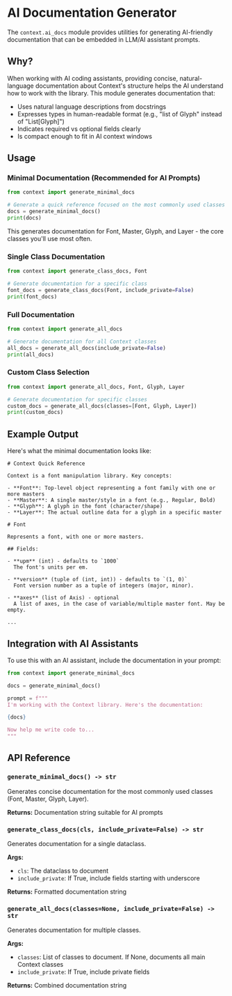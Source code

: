 # AI Documentation Generator

The `context.ai_docs` module provides utilities for generating AI-friendly documentation
that can be embedded in LLM/AI assistant prompts.

## Why?

When working with AI coding assistants, providing concise, natural-language documentation
about Context's structure helps the AI understand how to work with the library. This
module generates documentation that:

- Uses natural language descriptions from docstrings
- Expresses types in human-readable format (e.g., "list of Glyph" instead of "List[Glyph]")
- Indicates required vs optional fields clearly
- Is compact enough to fit in AI context windows

## Usage

### Minimal Documentation (Recommended for AI Prompts)

```python
from context import generate_minimal_docs

# Generate a quick reference focused on the most commonly used classes
docs = generate_minimal_docs()
print(docs)
```

This generates documentation for Font, Master, Glyph, and Layer - the core classes
you'll use most often.

### Single Class Documentation

```python
from context import generate_class_docs, Font

# Generate documentation for a specific class
font_docs = generate_class_docs(Font, include_private=False)
print(font_docs)
```

### Full Documentation

```python
from context import generate_all_docs

# Generate documentation for all Context classes
all_docs = generate_all_docs(include_private=False)
print(all_docs)
```

### Custom Class Selection

```python
from context import generate_all_docs, Font, Glyph, Layer

# Generate documentation for specific classes
custom_docs = generate_all_docs(classes=[Font, Glyph, Layer])
print(custom_docs)
```

## Example Output

Here's what the minimal documentation looks like:

```
# Context Quick Reference

Context is a font manipulation library. Key concepts:

- **Font**: Top-level object representing a font family with one or more masters
- **Master**: A single master/style in a font (e.g., Regular, Bold)
- **Glyph**: A glyph in the font (character/shape)
- **Layer**: The actual outline data for a glyph in a specific master

# Font

Represents a font, with one or more masters.

## Fields:

- **upm** (int) - defaults to `1000`
  The font's units per em.

- **version** (tuple of (int, int)) - defaults to `(1, 0)`
  Font version number as a tuple of integers (major, minor).

- **axes** (list of Axis) - optional
  A list of axes, in the case of variable/multiple master font. May be empty.

...
```

## Integration with AI Assistants

To use this with an AI assistant, include the documentation in your prompt:

```python
from context import generate_minimal_docs

docs = generate_minimal_docs()

prompt = f"""
I'm working with the Context library. Here's the documentation:

{docs}

Now help me write code to...
"""
```

## API Reference

### `generate_minimal_docs() -> str`

Generates concise documentation for the most commonly used classes (Font, Master, Glyph, Layer).

**Returns:** Documentation string suitable for AI prompts

### `generate_class_docs(cls, include_private=False) -> str`

Generates documentation for a single dataclass.

**Args:**
- `cls`: The dataclass to document
- `include_private`: If True, include fields starting with underscore

**Returns:** Formatted documentation string

### `generate_all_docs(classes=None, include_private=False) -> str`

Generates documentation for multiple classes.

**Args:**
- `classes`: List of classes to document. If None, documents all main Context classes
- `include_private`: If True, include private fields

**Returns:** Combined documentation string
